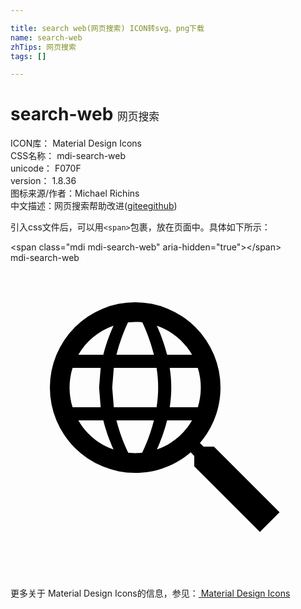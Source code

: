 ```yaml
---

title: search web(网页搜索) ICON转svg、png下载
name: search-web
zhTips: 网页搜索
tags: []

---
```


# search-web  <small style="font-size: 60%;font-weight: 100">网页搜索</small>


<div class="detail-page">
<p>
<span>
ICON库：
<span class="badge-secondary badge">Material Design Icons</span> 
</span>
<br/>
<span>
CSS名称：
<span class="badge-secondary badge">mdi-search-web</span> 
</span>
<br/>
<span>
unicode：
<span class="badge-secondary badge">F070F</span> 
<copy-btn content='F070F' btn-title=""></copy-btn>
<copy-btn :content='String.fromCodePoint(parseInt("F070F", 16))' btn-title="复制U"></copy-btn>
</span>
<br/>
<span>
version：
<span class="badge-secondary badge">1.8.36</span> 
</span>
<br/>
<span>图标来源/作者：<span class="badge-light badge">Michael Richins</span></span> 
<br/>
<span class="zh-detail">中文描述：<span class="badge-primary badge">网页搜索</span><span class="help-link"><span>帮助改进</span>(<a href="https://gitee.com/liuwave/icon-helper/edit/master/json/material/search-web.json" target="_blank" rel="noopener noreferrer">gitee</a><a href="https://github.com/liuwave/icon-helper/edit/master/json/material/search-web.json" target="_blank" rel="noopener noreferrer">github</a></span>)</span><br/>
</p>
</div>
<div class="alert alert-dark">
  <i class="mdi mdi-search-web mdi-48px"></i>
  <i class="mdi mdi-search-web mdi-36px"></i>
  <i class="mdi mdi-search-web mdi-24px"></i>
  <i class="mdi mdi-search-web mdi-18px"></i>
</div>
<div>
  <p>引入css文件后，可以用<code>&lt;span&gt;</code>包裹，放在页面中。具体如下所示：    
  </p>
  <div class="alert alert-primary" style="font-size: 14px">
    &lt;span class="mdi mdi-search-web" aria-hidden="true"&gt;&lt;/span&gt;
    <copy-btn content='<span class="mdi mdi-search-web" aria-hidden="true"></span>'></copy-btn>
  </div>
  <div class="alert alert-secondary">
    <i class="mdi mdi-search-web"
    style="font-size: 24px"
    aria-hidden="true"></i> mdi-search-web
    <copy-btn content="mdi-search-web" btn-title="复制图标名称"></copy-btn>
  </div>
</div>
<div id="svg" class="svg-wrap">
<svg xmlns="http://www.w3.org/2000/svg" viewBox="0 0 24 24"><path d="M15.5,14L20.5,19L19,20.5L14,15.5V14.71L13.73,14.43C12.59,15.41 11.11,16 9.5,16A6.5,6.5 0 0,1 3,9.5A6.5,6.5 0 0,1 9.5,3A6.5,6.5 0 0,1 16,9.5C16,11.11 15.41,12.59 14.43,13.73L14.71,14H15.5M9.5,4.5L8.95,4.53C8.71,5.05 8.34,5.93 8.07,7H10.93C10.66,5.93 10.29,5.05 10.05,4.53C9.87,4.5 9.69,4.5 9.5,4.5M13.83,7C13.24,5.97 12.29,5.17 11.15,4.78C11.39,5.31 11.7,6.08 11.93,7H13.83M5.17,7H7.07C7.3,6.08 7.61,5.31 7.85,4.78C6.71,5.17 5.76,5.97 5.17,7M4.5,9.5C4.5,10 4.58,10.53 4.73,11H6.87L6.75,9.5L6.87,8H4.73C4.58,8.47 4.5,9 4.5,9.5M14.27,11C14.42,10.53 14.5,10 14.5,9.5C14.5,9 14.42,8.47 14.27,8H12.13C12.21,8.5 12.25,9 12.25,9.5C12.25,10 12.21,10.5 12.13,11H14.27M7.87,8L7.75,9.5L7.87,11H11.13C11.21,10.5 11.25,10 11.25,9.5C11.25,9 11.21,8.5 11.13,8H7.87M9.5,14.5C9.68,14.5 9.86,14.5 10.03,14.47C10.28,13.95 10.66,13.07 10.93,12H8.07C8.34,13.07 8.72,13.95 8.97,14.47L9.5,14.5M13.83,12H11.93C11.7,12.92 11.39,13.69 11.15,14.22C12.29,13.83 13.24,13.03 13.83,12M5.17,12C5.76,13.03 6.71,13.83 7.85,14.22C7.61,13.69 7.3,12.92 7.07,12H5.17Z" /></svg>
</div>
<detail full-name='mdi-search-web'></detail>
    
<div><p>更多关于 Material Design Icons的信息，参见：<a target="_blank" href="https://iconhelper.cn/material.html"> Material Design Icons</a>
</p></div>
